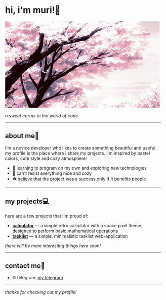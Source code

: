 # hi, i'm muri!🌸

![banner](https://github.com/owimuri/owimuri/blob/main/banner.gif)

*a sweet corner in the world of code*

---

## about me💮
i'm a novice developer who likes to create something beautiful and useful. my profile is the place where i share my projects. i'm inspired by pastel colors, cute style and cozy atmosphere!

- 📔 learning to program on my own and exploring new technologies
- 🎀 can't resist everything nice and cozy
- ☘️ believe that the project was a success only if it benefits people

---

## my projects💻
here are a few projects that i'm proud of:
- **[calculator](https://owimuri.github.io/calculator/)** — a simple retro calculator with a space pixel theme, designed to perform basic mathematical operations
- **[tasklist](https://owimuri.github.io/tasklist/)** — a simple, minimalistic tasklist web-application

*there will be more interesting things here soon!*

---

## contact me🔗
- 🌐 telegram: [my telegram](https://t.me/owimuri)

---

*thanks for checking out my profile!*
